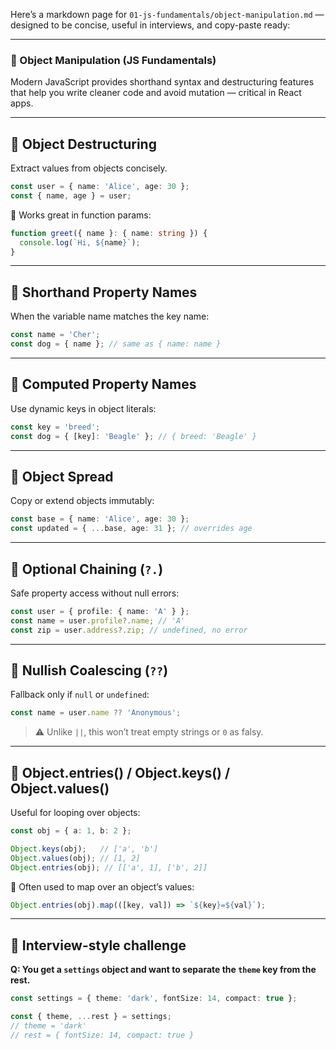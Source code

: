 Here’s a markdown page for `01-js-fundamentals/object-manipulation.md` — designed to be concise, useful in interviews, and copy-paste ready:

------

### 📘 Object Manipulation (JS Fundamentals)

Modern JavaScript provides shorthand syntax and destructuring features that help you write cleaner code and avoid mutation — critical in React apps.

------

## 🔹 Object Destructuring

Extract values from objects concisely.

```ts
const user = { name: 'Alice', age: 30 };
const { name, age } = user;
```

🧠 Works great in function params:

```ts
function greet({ name }: { name: string }) {
  console.log(`Hi, ${name}`);
}
```

------

## 🔹 Shorthand Property Names

When the variable name matches the key name:

```ts
const name = 'Cher';
const dog = { name }; // same as { name: name }
```

------

## 🔹 Computed Property Names

Use dynamic keys in object literals:

```ts
const key = 'breed';
const dog = { [key]: 'Beagle' }; // { breed: 'Beagle' }
```

------

## 🔹 Object Spread

Copy or extend objects immutably:

```ts
const base = { name: 'Alice', age: 30 };
const updated = { ...base, age: 31 }; // overrides age
```

------

## 🔹 Optional Chaining (`?.`)

Safe property access without null errors:

```ts
const user = { profile: { name: 'A' } };
const name = user.profile?.name; // 'A'
const zip = user.address?.zip; // undefined, no error
```

------

## 🔹 Nullish Coalescing (`??`)

Fallback only if `null` or `undefined`:

```ts
const name = user.name ?? 'Anonymous';
```

> ⚠️ Unlike `||`, this won’t treat empty strings or `0` as falsy.

------

## 🔹 Object.entries() / Object.keys() / Object.values()

Useful for looping over objects:

```ts
const obj = { a: 1, b: 2 };

Object.keys(obj);   // ['a', 'b']
Object.values(obj); // [1, 2]
Object.entries(obj); // [['a', 1], ['b', 2]]
```

🧠 Often used to map over an object’s values:

```ts
Object.entries(obj).map(([key, val]) => `${key}=${val}`);
```

------

## 🧪 Interview-style challenge

**Q: You get a `settings` object and want to separate the `theme` key from the rest.**

```ts
const settings = { theme: 'dark', fontSize: 14, compact: true };

const { theme, ...rest } = settings;
// theme = 'dark'
// rest = { fontSize: 14, compact: true }
```

